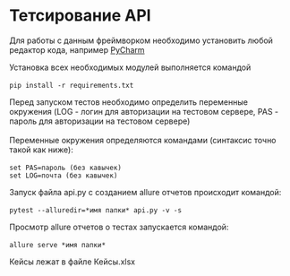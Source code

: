 # Тетсирование API

Для работы с данным фреймворком необходимо установить любой редактор кода, например  [PyCharm](https://www.jetbrains.com/ru-ru/pycharm/download/#section=windows)

Установка всех необходимых модулей выполняется командой <br> <br>
`pip install -r requirements.txt`


Перед запуском тестов необходимо определить переменные окружения (LOG - логин для авторизации на тестовом сервере, PAS - пароль для авторизации на тестовом сервере) <br><br>
Переменные окружения определяются командами (синтаксис точно такой как ниже): <br><br>
`set PAS=пароль (без кавычек)` <br>
`set LOG=почта (без кавычек)`


Запуск файла api.py с созданием allure отчетов происходит командой: <br><br>
`pytest --alluredir=*имя папки* api.py -v -s`

Просмотр allure отчетов о тестах запускается командой: <br><br>
`allure serve *имя папки*`


Кейсы лежат в файле Кейсы.xlsx <br><br>

